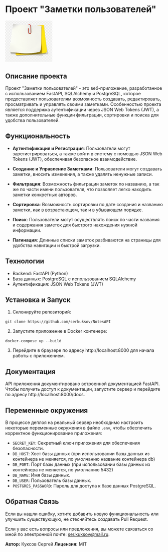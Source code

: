 # Проект "Заметки пользователей"

<img alt="Проект &quot;Заметки пользователей&quot;" src="images/note.png" width="150"/>

## Описание проекта

Проект "Заметки пользователей" - это веб-приложение, разработанное с использованием FastAPI, SQLAlchemy и PostgreSQL, которое предоставляет пользователям возможность создавать, редактировать, просматривать и управлять своими заметками. Особенностью проекта является поддержка аутентификации через JSON Web Tokens (JWT), а также дополнительные функции фильтрации, сортировки и поиска для удобства пользователей.

## Функциональность

- **Аутентификация и Регистрация**: Пользователи могут зарегистрироваться, а также войти в систему с помощью JSON Web Tokens (JWT), обеспечивая безопасное взаимодействие.

- **Создание и Управление Заметками**: Пользователи могут создавать заметки, вносить изменения, а также удалять ненужные записи.

- **Фильтрация**: Возможность фильтрации заметок по названию, а так же по части имени пользователя, что позволяет легко находить заметки конкретных авторов.

- **Сортировка**: Возможность сортировки по дате создания и названию заметки, как в возрастающем, так и в убывающем порядке.

- **Поиск**: Пользователи могут осуществлять поиск по части названия и содержания заметок для быстрого нахождения нужной информации.

- **Пагинация**: Длинные списки заметок разбиваются на страницы для удобства навигации и быстрой загрузки.

## Технологии

- Backend: FastAPI (Python)
- База данных: PostgreSQL с использованием SQLAlchemy
- Аутентификация: JSON Web Tokens (JWT)

## Установка и Запуск

1. Склонируйте репозиторий:

```shell
git clone https://github.com/serkuksov/NotesAPI
```

2. Запустите приложение в Docker контенере:

```shell
docker-compose up --build
```

3. Перейдите в браузере по адресу http://localhost:8000 для начала работы с приложением.

## Документация

API приложения документировано встроенной документацией FastAPI. Чтобы получить доступ к документации, запустите сервер и перейдите по адресу http://localhost:8000/docs.

## Переменные окружения

В процессе деплоя на реальный сервер необходимо настроить некоторые переменные окружения в файле `.env`, чтобы обеспечить корректное функционирование приложения:

- `SECRET_KEY`: Секретный ключ приложения для обеспечения безопасности.
- `DB_HOST`: Хост базы данных (при использовании базы данных из контейнера не меняется, по умолчанию название контейнера db)
- `DB_PORT`: Порт базы данных (при использовании базы данных из контейнера не меняется, по умолчанию 5432)
- `DB_NAME`: Имя базы данных.
- `DB_USER`: Пользователь базы данных.
- `POSTGRES_PASSWORD`: Пароль для доступа к базе данных PostgreSQL.

## Обратная Связь

Если вы нашли ошибку, хотите добавить новую функциональность или улучшить существующую, не стесняйтесь создавать Pull Request.

Если у вас есть вопросы или предложения, вы можете связаться со мной по электронной почте: ser.kuksov@mail.ru.

**Автор:** Куксов Сергей
**Лицензия:** MIT
